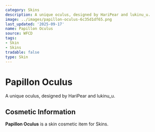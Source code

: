 ```yaml
---
category: Skins
description: A unique oculus, designed by HariPear and lukinu_u.
image: ../images/papillon-oculus-6c35d1df65.png
last_updated: '2025-09-17'
name: Papillon Oculus
source: WFCD
tags:
- Skin
- Skins
tradable: false
type: Skin
---
```


# Papillon Oculus

A unique oculus, designed by HariPear and lukinu_u.

## Cosmetic Information

**Papillon Oculus** is a skin cosmetic item for Skins.

